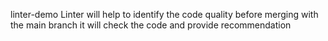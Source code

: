 linter-demo
Linter will help to identify the code quality 
before merging with the main branch it will check the code and provide recommendation 


